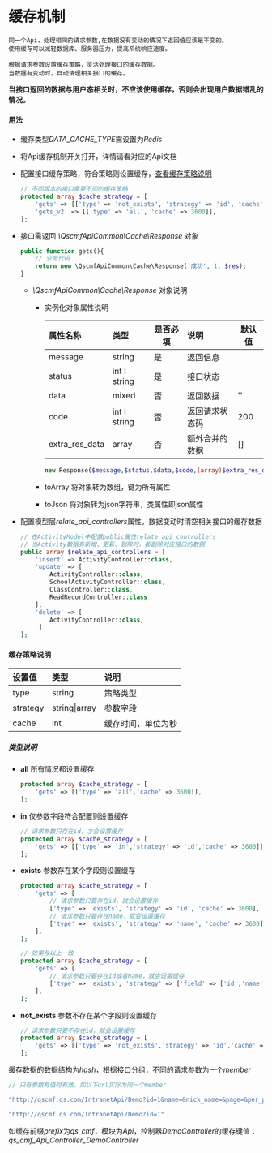 # 缓存机制

```
同一个Api，处理相同的请求参数,在数据没有变动的情况下返回值应该是不变的。
使用缓存可以减轻数据库、服务器压力，提高系统响应速度。

根据请求参数设置缓存策略，灵活处理接口的缓存数据。
当数据有变动时，自动清理相关接口的缓存。
```

**当接口返回的数据与用户态相关时，不应该使用缓存，否则会出现用户数据错乱的情况。**

#### 用法

+ 缓存类型*DATA_CACHE_TYPE*需设置为*Redis*

+ 将Api缓存机制开关打开，详情请看对应的Api文档

+ 配置接口缓存策略，符合策略则设置缓存，[查看缓存策略说明](https://github.com/quansitech/qscmf-api/blob/master/docs/Cache.md#缓存策略说明)
  
  ```php
  // 不同版本的接口需要不同的缓存策略
  protected array $cache_strategy = [
      'gets' => [['type' => 'not_exists', 'strategy' => 'id', 'cache' => 3600]],
      'gets_v2' => [['type' => 'all', 'cache' => 3600]],
  ];
  ```

+ 接口需返回 *\QscmfApiCommon\Cache\Response* 对象
  
  ```php
  public function gets(){
      // 业务代码
      return new \QscmfApiCommon\Cache\Response('成功', 1, $res);
  }
  ```
  
  + *\QscmfApiCommon\Cache\Response* 对象说明
    
    + 实例化对象属性说明
      
      | 属性名称           | 类型           | 是否必填 | 说明      | 默认值 |
      |:-------------- |:------------ | ---- |:------- | --- |
      | message        | string       | 是    | 返回信息    |     |
      | status         | int I string | 是    | 接口状态    |     |
      | data           | mixed        | 否    | 返回数据    | ''  |
      | code           | int I string | 否    | 返回请求状态码 | 200 |
      | extra_res_data | array        | 否    | 额外合并的数据 | []  |
      
      ```php
      new Response($message,$status,$data,$code,(array)$extra_res_data);
      ```
    
    + toArray 将对象转为数组，键为所有属性
    
    + toJson 将对象转为json字符串，类属性即json属性

+ 配置模型层*relate_api_controllers*属性，数据变动时清空相关接口的缓存数据
  
  ```php
  // 在ActivityModel中配置public属性relate_api_controllers
  // 当Activity数据有新增、更新、删除时，都删除对应接口的数据
  public array $relate_api_controllers = [
      'insert' => ActivityController::class,
      'update' => [
          ActivityController::class,
          SchoolActivityController::class,
          ClassController::class,
          ReadRecordController::class
      ],
      'delete' => [
          ActivityController::class,
       ]
  ];
  ```

#### 缓存策略说明

| 设置值      | 类型            | 说明        |
|:-------- |:------------- |:--------- |
| type     | string        | 策略类型      |
| strategy | string\|array | 参数字段      |
| cache    | int           | 缓存时间，单位为秒 |

##### 类型说明

+ **all** 所有情况都设置缓存
  
  ```php
  protected array $cache_strategy = [
      'gets' => [['type' => 'all','cache' => 3600]],
  ];
  ```

+ **in** 仅参数字段符合配置则设置缓存
  
  ```php
  // 请求参数只存在id，才会设置缓存
  protected array $cache_strategy = [
      'gets' => [['type' => 'in','strategy' => 'id','cache' => 3600]],
  ];
  ```

+ **exists** 参数存在某个字段则设置缓存
  
  ```php
  protected array $cache_strategy = [
      'gets' => [
          // 请求参数只要存在id，就会设置缓存
          ['type' => 'exists', 'strategy' => 'id', 'cache' => 3600],
          // 请求参数只要存在name，就会设置缓存
          ['type' => 'exists', 'strategy' => 'name', 'cache' => 3600],
      ],
  ];
  
  // 效果与以上一致
  protected array $cache_strategy = [
      'gets' => [
          // 请求参数只要存在id或者name，就会设置缓存
          ['type' => 'exists', 'strategy' => ['field' => ['id','name'], 'logic' => 'or'], 'cache' => 3600],
      ],
  ];
  ```

+ **not_exists** 参数不存在某个字段则设置缓存
  
  ```php
  // 请求参数只要不存在id，就会设置缓存
  protected array $cache_strategy = [
      'gets' => [['type' => 'not_exists','strategy' => 'id','cache' => 3600]],
  ];
  ```

缓存数据的数据结构为*hash*，根据接口分组，不同的请求参数为一个*member*

```php
// 只有参数有值时有效，如以下url实际为同一个member

"http://qscmf.qs.com/IntranetApi/Demo?id=1&name=&nick_name=&page=&per_page="

"http://qscmf.qs.com/IntranetApi/Demo?id=1"
```

如缓存前缀*prefix*为*qs_cmf*，模块为*Api*，控制器*DemoController*的缓存键值：
*qs_cmf_Api_Controller_DemoController*